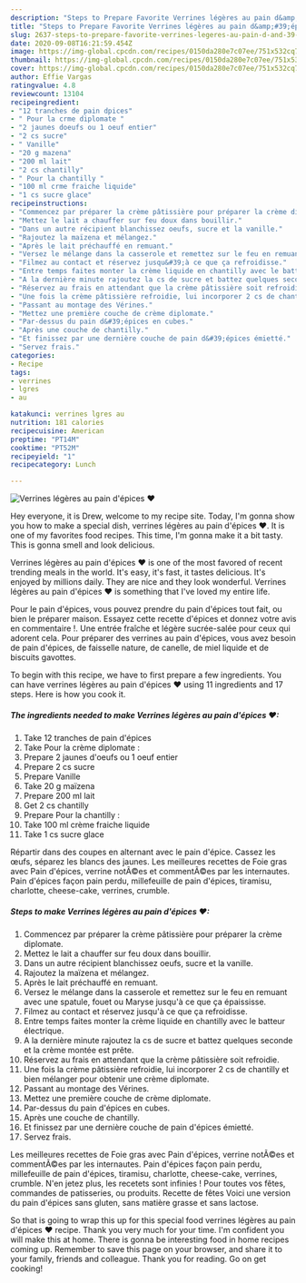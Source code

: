 ```yaml
---
description: "Steps to Prepare Favorite Verrines légères au pain d&amp;#39;épices ❤"
title: "Steps to Prepare Favorite Verrines légères au pain d&amp;#39;épices ❤"
slug: 2637-steps-to-prepare-favorite-verrines-legeres-au-pain-d-and-39-epices
date: 2020-09-08T16:21:59.454Z
image: https://img-global.cpcdn.com/recipes/0150da280e7c07ee/751x532cq70/verrines-legeres-au-pain-depices-❤-photo-principale-de-la-recette.jpg
thumbnail: https://img-global.cpcdn.com/recipes/0150da280e7c07ee/751x532cq70/verrines-legeres-au-pain-depices-❤-photo-principale-de-la-recette.jpg
cover: https://img-global.cpcdn.com/recipes/0150da280e7c07ee/751x532cq70/verrines-legeres-au-pain-depices-❤-photo-principale-de-la-recette.jpg
author: Effie Vargas
ratingvalue: 4.8
reviewcount: 13104
recipeingredient:
- "12 tranches de pain dpices"
- " Pour la crme diplomate "
- "2 jaunes doeufs ou 1 oeuf entier"
- "2 cs sucre"
- " Vanille"
- "20 g mazena"
- "200 ml lait"
- "2 cs chantilly"
- " Pour la chantilly "
- "100 ml crme fraiche liquide"
- "1 cs sucre glace"
recipeinstructions:
- "Commencez par préparer la crème pâtissière pour préparer la crème diplomate."
- "Mettez le lait a chauffer sur feu doux dans bouillir."
- "Dans un autre récipient blanchissez oeufs, sucre et la vanille."
- "Rajoutez la maïzena et mélangez."
- "Après le lait préchauffé en remuant."
- "Versez le mélange dans la casserole et remettez sur le feu en remuant avec une spatule, fouet ou Maryse jusqu&#39;à ce que ça épaississe."
- "Filmez au contact et réservez jusqu&#39;à ce que ça refroidisse."
- "Entre temps faites monter la crème liquide en chantilly avec le batteur électrique."
- "A la dernière minute rajoutez la cs de sucre et battez quelques seconde et la crème montée est prête."
- "Réservez au frais en attendant que la crème pâtissière soit refroidie."
- "Une fois la crème pâtissière refroidie, lui incorporer 2 cs de chantilly et bien mélanger pour obtenir une crème diplomate."
- "Passant au montage des Vérines."
- "Mettez une première couche de crème diplomate."
- "Par-dessus du pain d&#39;épices en cubes."
- "Après une couche de chantilly."
- "Et finissez par une dernière couche de pain d&#39;épices émietté."
- "Servez frais."
categories:
- Recipe
tags:
- verrines
- lgres
- au

katakunci: verrines lgres au 
nutrition: 181 calories
recipecuisine: American
preptime: "PT14M"
cooktime: "PT52M"
recipeyield: "1"
recipecategory: Lunch

---
```



![Verrines légères au pain d&#39;épices ❤](https://img-global.cpcdn.com/recipes/0150da280e7c07ee/751x532cq70/verrines-legeres-au-pain-depices-❤-photo-principale-de-la-recette.jpg)

Hey everyone, it is Drew, welcome to my recipe site. Today, I'm gonna show you how to make a special dish, verrines légères au pain d&#39;épices ❤. It is one of my favorites food recipes. This time, I'm gonna make it a bit tasty. This is gonna smell and look delicious.

Verrines légères au pain d&#39;épices ❤ is one of the most favored of recent trending meals in the world. It's easy, it's fast, it tastes delicious. It's enjoyed by millions daily. They are nice and they look wonderful. Verrines légères au pain d&#39;épices ❤ is something that I've loved my entire life.

Pour le pain d&#39;épices, vous pouvez prendre du pain d&#39;épices tout fait, ou bien le préparer maison. Essayez cette recette d&#39;épices et donnez votre avis en commentaire !. Une entrée fraîche et légère sucrée-salée pour ceux qui adorent cela. Pour préparer des verrines au pain d&#39;épices, vous avez besoin de pain d&#39;épices, de faisselle nature, de canelle, de miel liquide et de biscuits gavottes.


To begin with this recipe, we have to first prepare a few ingredients. You can have verrines légères au pain d&#39;épices ❤ using 11 ingredients and 17 steps. Here is how you cook it.

<!--inarticleads1-->

##### The ingredients needed to make Verrines légères au pain d&#39;épices ❤:

1. Take 12 tranches de pain d&#39;épices
1. Take  Pour la crème diplomate :
1. Prepare 2 jaunes d&#39;oeufs ou 1 oeuf entier
1. Prepare 2 cs sucre
1. Prepare  Vanille
1. Take 20 g maïzena
1. Prepare 200 ml lait
1. Get 2 cs chantilly
1. Prepare  Pour la chantilly :
1. Take 100 ml crème fraiche liquide
1. Take 1 cs sucre glace


Répartir dans des coupes en alternant avec le pain d&#39;épice. Cassez les œufs, séparez les blancs des jaunes. Les meilleures recettes de Foie gras avec Pain d&#39;épices, verrine notÃ©es et commentÃ©es par les internautes. Pain d&#39;épices façon pain perdu, millefeuille de pain d&#39;épices, tiramisu, charlotte, cheese-cake, verrines, crumble. 

<!--inarticleads2-->

##### Steps to make Verrines légères au pain d&#39;épices ❤:

1. Commencez par préparer la crème pâtissière pour préparer la crème diplomate.
1. Mettez le lait a chauffer sur feu doux dans bouillir.
1. Dans un autre récipient blanchissez oeufs, sucre et la vanille.
1. Rajoutez la maïzena et mélangez.
1. Après le lait préchauffé en remuant.
1. Versez le mélange dans la casserole et remettez sur le feu en remuant avec une spatule, fouet ou Maryse jusqu&#39;à ce que ça épaississe.
1. Filmez au contact et réservez jusqu&#39;à ce que ça refroidisse.
1. Entre temps faites monter la crème liquide en chantilly avec le batteur électrique.
1. A la dernière minute rajoutez la cs de sucre et battez quelques seconde et la crème montée est prête.
1. Réservez au frais en attendant que la crème pâtissière soit refroidie.
1. Une fois la crème pâtissière refroidie, lui incorporer 2 cs de chantilly et bien mélanger pour obtenir une crème diplomate.
1. Passant au montage des Vérines.
1. Mettez une première couche de crème diplomate.
1. Par-dessus du pain d&#39;épices en cubes.
1. Après une couche de chantilly.
1. Et finissez par une dernière couche de pain d&#39;épices émietté.
1. Servez frais.


Les meilleures recettes de Foie gras avec Pain d&#39;épices, verrine notÃ©es et commentÃ©es par les internautes. Pain d&#39;épices façon pain perdu, millefeuille de pain d&#39;épices, tiramisu, charlotte, cheese-cake, verrines, crumble. N&#39;en jetez plus, les recetets sont infinies ! Pour toutes vos fêtes, commandes de patisseries, ou produits. Recette de fêtes Voici une version du pain d&#39;épices sans gluten, sans matière grasse et sans lactose. 

So that is going to wrap this up for this special food verrines légères au pain d&#39;épices ❤ recipe. Thank you very much for your time. I'm confident you will make this at home. There is gonna be interesting food in home recipes coming up. Remember to save this page on your browser, and share it to your family, friends and colleague. Thank you for reading. Go on get cooking!
